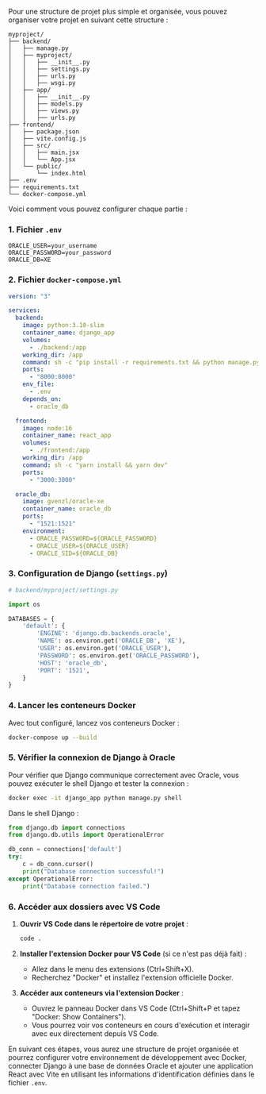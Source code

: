 Pour une structure de projet plus simple et organisée, vous pouvez organiser votre projet en suivant cette structure :

```
myproject/
├── backend/
│   ├── manage.py
│   ├── myproject/
│   │   ├── __init__.py
│   │   ├── settings.py
│   │   ├── urls.py
│   │   ├── wsgi.py
│   ├── app/
│   │   ├── __init__.py
│   │   ├── models.py
│   │   ├── views.py
│   │   ├── urls.py
├── frontend/
│   ├── package.json
│   ├── vite.config.js
│   ├── src/
│   │   ├── main.jsx
│   │   └── App.jsx
│   └── public/
│       └── index.html
├── .env
├── requirements.txt
└── docker-compose.yml
```

Voici comment vous pouvez configurer chaque partie :

### 1. Fichier `.env`

```plaintext
ORACLE_USER=your_username
ORACLE_PASSWORD=your_password
ORACLE_DB=XE
```

### 2. Fichier `docker-compose.yml`

```yaml
version: "3"

services:
  backend:
    image: python:3.10-slim
    container_name: django_app
    volumes:
      - ./backend:/app
    working_dir: /app
    command: sh -c "pip install -r requirements.txt && python manage.py runserver 0.0.0.0:8000"
    ports:
      - "8000:8000"
    env_file:
      - .env
    depends_on:
      - oracle_db

  frontend:
    image: node:16
    container_name: react_app
    volumes:
      - ./frontend:/app
    working_dir: /app
    command: sh -c "yarn install && yarn dev"
    ports:
      - "3000:3000"

  oracle_db:
    image: gvenzl/oracle-xe
    container_name: oracle_db
    ports:
      - "1521:1521"
    environment:
      - ORACLE_PASSWORD=${ORACLE_PASSWORD}
      - ORACLE_USER=${ORACLE_USER}
      - ORACLE_SID=${ORACLE_DB}
```

### 3. Configuration de Django (`settings.py`)

```python
# backend/myproject/settings.py

import os

DATABASES = {
    'default': {
        'ENGINE': 'django.db.backends.oracle',
        'NAME': os.environ.get('ORACLE_DB', 'XE'),
        'USER': os.environ.get('ORACLE_USER'),
        'PASSWORD': os.environ.get('ORACLE_PASSWORD'),
        'HOST': 'oracle_db',
        'PORT': '1521',
    }
}
```

### 4. Lancer les conteneurs Docker

Avec tout configuré, lancez vos conteneurs Docker :

```bash
docker-compose up --build
```

### 5. Vérifier la connexion de Django à Oracle

Pour vérifier que Django communique correctement avec Oracle, vous pouvez exécuter le shell Django et tester la connexion :

```bash
docker exec -it django_app python manage.py shell
```

Dans le shell Django :

```python
from django.db import connections
from django.db.utils import OperationalError

db_conn = connections['default']
try:
    c = db_conn.cursor()
    print("Database connection successful!")
except OperationalError:
    print("Database connection failed.")
```

### 6. Accéder aux dossiers avec VS Code

1. **Ouvrir VS Code dans le répertoire de votre projet** :

   ```bash
   code .
   ```

2. **Installer l'extension Docker pour VS Code** (si ce n'est pas déjà fait) :

   - Allez dans le menu des extensions (Ctrl+Shift+X).
   - Recherchez "Docker" et installez l'extension officielle Docker.

3. **Accéder aux conteneurs via l'extension Docker** :

   - Ouvrez le panneau Docker dans VS Code (Ctrl+Shift+P et tapez "Docker: Show Containers").
   - Vous pourrez voir vos conteneurs en cours d'exécution et interagir avec eux directement depuis VS Code.

En suivant ces étapes, vous aurez une structure de projet organisée et pourrez configurer votre environnement de développement avec Docker, connecter Django à une base de données Oracle et ajouter une application React avec Vite en utilisant les informations d'identification définies dans le fichier `.env`.
